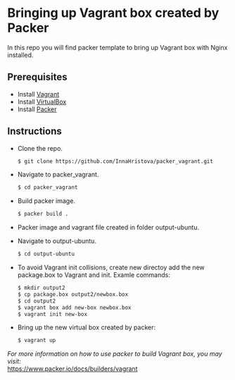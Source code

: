 # Bringing up Vagrant box created by Packer

In this repo you will find packer template to bring up Vagrant box with Nginx installed. 

## Prerequisites

* Install [Vagrant](https://www.vagrantup.com/downloads)
* Install [VirtualBox](https://www.virtualbox.org/wiki/Downloads)  
* Install [Packer](https://learn.hashicorp.com/tutorials/packer/get-started-install-cli)


## Instructions

* Clone the repo.

  ```bash
  $ git clone https://github.com/InnaHristova/packer_vagrant.git
  ``` 

* Navigate to packer_vagrant.

  ```bash
  $ cd packer_vagrant
  ```
* Build packer image. 
  
  ```bash
  $ packer build .
  ```    

* Packer image and vagrant file created in folder output-ubuntu.    

* Navigate to output-ubuntu.

  ```bash
  $ cd output-ubuntu
  ```

* To avoid Vagrant init collisions, create new directoy add the new package.box to Vagrant and init. Examle commands:

  ```bash
  $ mkdir output2
  $ cp package.box output2/newbox.box
  $ cd output2
  $ vagrant box add new-box newbox.box
  $ vagrant init new-box
  ```    

* Bring up the new virtual box created by packer:

  ```bash
  $ vagrant up
  ```      
  
     
    
    
*For more information on how to use packer to build Vagrant box, you may visit:*    
https://www.packer.io/docs/builders/vagrant
